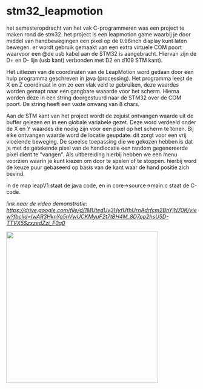 # __**stm32_leapmotion**__
het semesteropdracht van het vak C-programmeren was een project te maken rond de stm32. het project is een leapmotion game waarbij je door middel van handbewegingen een pixel op de 0.96inch display kunt laten bewegen.
er wordt gebruik gemaakt van een extra virtuele COM poort waarvoor een @de usb kabel aan de STM32 is aangebracht. Hiervan zijn de D+ en D- lijn (usb kant) verbonden met D2 en d109 STM kant).

Het uitlezen van de coordinaten van de LeapMotion word gedaan door een hulp programma geschreven in java (processing). Het programma leest de X en Z coordinaat in om zo een vlak veld te gebruiken, deze waardes worden gemapt naar een gangbare waaarde voor het scherm.
Hierna worden deze in een string doorgestuurd naar de STM32 over de COM poort. De string heeft een vaste omvang van 8 chars.

Aan de STM kant van het project wordt de zojuist ontvangen waarde uit de buffer gelezen en in een globale variabele gezet. Deze word verdeeld onder de X en Y waardes die nodig zijn voor een pixel op het scherm te tonen. Bij elke ontvangen waarde word de locatie geupdate. dit zorgt voor een vrij vloeiende beweging.
De speelse toepassing die we gekozen hebben is dat je met de getekende pixel van de handlocatie een random gegenereerde pixel dient te "vangen".
Als uitbereiding hierbij hebben we een menu voorzien waarin je kunt kiezen om door te spelen of te stoppen. hierbij word de keuze puur gebaseerd op basis van de kant waar de hand positie zich bevind.

in de map leapV1 staat de java code, en in core->source->main.c staat de C-code.

<i>link naar de video demonstratie: https://drive.google.com/file/d/1MUtedUv3HyfUfhUrnAdrfcm2BhYjN70K/view?fbclid=IwAR3HknYq5nVwUCKMyuF2t7tBH4M_8D7pp2hsU5D-TTVX5SzxzedZzi_F0q0</i>

<img align="center" src="https://images.squarespace-cdn.com/content/v1/57bfa41debbd1a395f0edf68/1584722444826-3QGPNDPS8N2QV6SUOU2C/ke17ZwdGBToddI8pDm48kJcQqSupaQ8ME-CpCzJvW1AUqsxRUqqbr1mOJYKfIPR7LoDQ9mXPOjoJoqy81S2I8N_N4V1vUb5AoIIIbLZhVYxCRW4BPu10St3TBAUQYVKcLRyezCat90lXN39-p-cXdsCLvA__x_4SbjXXBQQdd4UjGKnGFLtBRbLkH_cFMBof/controller-2.png " width="400" height="400">
